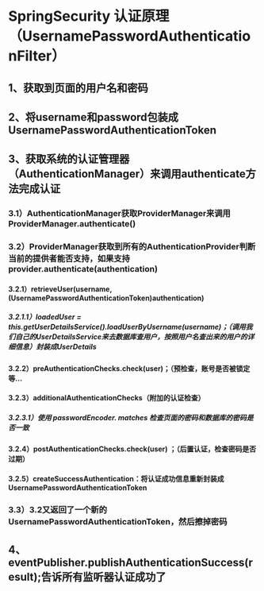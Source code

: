 # SpringSecurity 认证原理（UsernamePasswordAuthenticationFilter）

## 1、获取到页面的用户名和密码

## 2、将username和password包装成UsernamePasswordAuthenticationToken

## 3、获取系统的认证管理器（AuthenticationManager）来调用authenticate方法完成认证

### 3.1）AuthenticationManager获取ProviderManager来调用ProviderManager.authenticate()

### 3.2）ProviderManager获取到所有的AuthenticationProvider判断当前的提供者能否支持，如果支持provider.authenticate(authentication)

#### 3.2.1）retrieveUser(username,(UsernamePasswordAuthenticationToken)authentication)

##### 3.2.1.1）loadedUser = this.getUserDetailsService().loadUserByUsername(username)；（调用我们自己的UserDetailsService来去数据库查用户，按照用户名查出来的用户的详细信息）封装成UserDetails

#### 3.2.2）preAuthenticationChecks.check(user)；（预检查，账号是否被锁定等…

#### 3.2.3）additionalAuthenticationChecks（附加的认证检查）

##### 3.2.3.1）使用 passwordEncoder. matches 检查页面的密码和数据库的密码是否一致

#### 3.2.4）postAuthenticationChecks.check(user) ；（后置认证，检查密码是否过期）

#### 3.2.5）createSuccessAuthentication：将认证成功信息重新封装成UsernamePasswordAuthenticationToken

### 3.3）3.2又返回了一个新的UsernamePasswordAuthenticationToken，然后擦掉密码

## 4、 eventPublisher.publishAuthenticationSuccess(result);告诉所有监听器认证成功了
